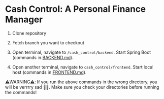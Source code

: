 # Cash Control: A Personal Finance Manager

1. Clone repository

2. Fetch branch you want to checkout

3. Open terminal, navigate to `/cash_control/backend`. Start Spring Boot (commands in [BACKEND.md](./backend/BACKEND.md)).

4. Open another terminal, navigate to `cash_control/frontend`. Start local host (commands in [FRONTEND.md](./frontend/FRONTEND.md)).

⚠️WARNING⚠️: If you run the above commands in the wrong directory, you will be verrrry sad 🙍🔥. Make sure you check your directories before running the commands!
